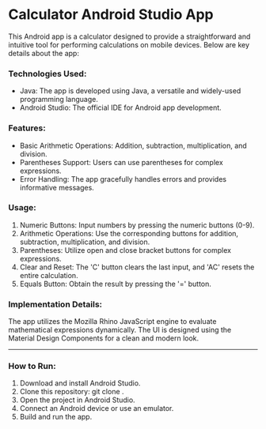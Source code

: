 # Calculator Android Studio App

This Android app is a calculator designed to provide a straightforward and intuitive tool for performing calculations on mobile devices. Below are key details about the app:

### Technologies Used:
* Java: The app is developed using Java, a versatile and widely-used programming language.
* Android Studio: The official IDE for Android app development.

### Features:
* Basic Arithmetic Operations: Addition, subtraction, multiplication, and division.
* Parentheses Support: Users can use parentheses for complex expressions.
* Error Handling: The app gracefully handles errors and provides informative messages.

### Usage:
1. Numeric Buttons: Input numbers by pressing the numeric buttons (0-9).
2. Arithmetic Operations: Use the corresponding buttons for addition, subtraction, multiplication, and division.
3. Parentheses: Utilize open and close bracket buttons for complex expressions.
4. Clear and Reset: The 'C' button clears the last input, and 'AC' resets the entire calculation.
5. Equals Button: Obtain the result by pressing the '=' button.

### Implementation Details:
The app utilizes the Mozilla Rhino JavaScript engine to evaluate mathematical expressions dynamically. The UI is designed using the Material Design Components for a clean and modern look.

---
### How to Run:
1. Download and install Android Studio.
2. Clone this repository: git clone <repository-url>.
3. Open the project in Android Studio.
4. Connect an Android device or use an emulator.
5. Build and run the app.
